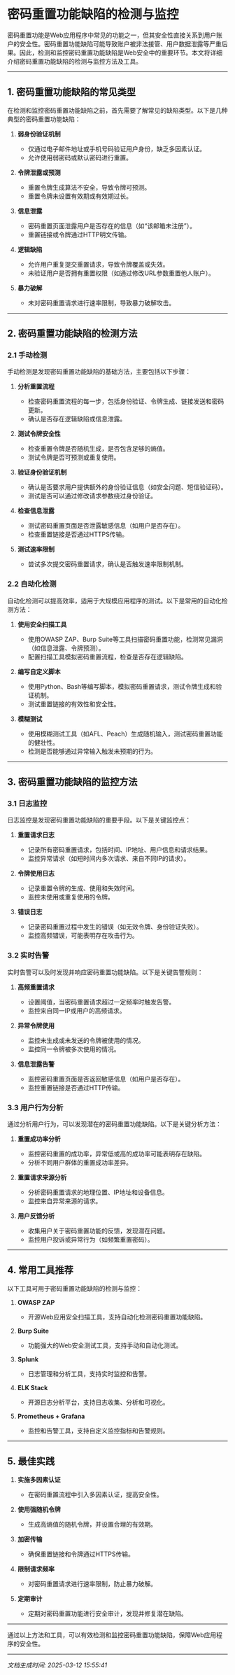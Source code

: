 # 密码重置功能缺陷的检测与监控

密码重置功能是Web应用程序中常见的功能之一，但其安全性直接关系到用户账户的安全性。密码重置功能缺陷可能导致账户被非法接管、用户数据泄露等严重后果。因此，检测和监控密码重置功能缺陷是Web安全中的重要环节。本文将详细介绍密码重置功能缺陷的检测与监控方法及工具。

---

## 1. 密码重置功能缺陷的常见类型

在检测和监控密码重置功能缺陷之前，首先需要了解常见的缺陷类型。以下是几种典型的密码重置功能缺陷：

1. **弱身份验证机制**  
   - 仅通过电子邮件地址或手机号码验证用户身份，缺乏多因素认证。
   - 允许使用弱密码或默认密码进行重置。

2. **令牌泄露或预测**  
   - 重置令牌生成算法不安全，导致令牌可预测。
   - 重置令牌未设置有效期或有效期过长。

3. **信息泄露**  
   - 密码重置页面泄露用户是否存在的信息（如“该邮箱未注册”）。
   - 重置链接或令牌通过HTTP明文传输。

4. **逻辑缺陷**  
   - 允许用户重复提交重置请求，导致令牌覆盖或失效。
   - 未验证用户是否拥有重置权限（如通过修改URL参数重置他人账户）。

5. **暴力破解**  
   - 未对密码重置请求进行速率限制，导致暴力破解攻击。

---

## 2. 密码重置功能缺陷的检测方法

### 2.1 手动检测  
手动检测是发现密码重置功能缺陷的基础方法，主要包括以下步骤：

1. **分析重置流程**  
   - 检查密码重置流程的每一步，包括身份验证、令牌生成、链接发送和密码更新。
   - 确认是否存在逻辑缺陷或信息泄露。

2. **测试令牌安全性**  
   - 检查重置令牌是否随机生成，是否包含足够的熵值。
   - 测试令牌是否可预测或重复使用。

3. **验证身份验证机制**  
   - 确认是否要求用户提供额外的身份验证信息（如安全问题、短信验证码）。
   - 测试是否可以通过修改请求参数绕过身份验证。

4. **检查信息泄露**  
   - 测试密码重置页面是否泄露敏感信息（如用户是否存在）。
   - 检查重置链接是否通过HTTPS传输。

5. **测试速率限制**  
   - 尝试多次提交密码重置请求，确认是否触发速率限制机制。

### 2.2 自动化检测  
自动化检测可以提高效率，适用于大规模应用程序的测试。以下是常用的自动化检测方法：

1. **使用安全扫描工具**  
   - 使用OWASP ZAP、Burp Suite等工具扫描密码重置功能，检测常见漏洞（如信息泄露、令牌预测）。
   - 配置扫描工具模拟密码重置流程，检查是否存在逻辑缺陷。

2. **编写自定义脚本**  
   - 使用Python、Bash等编写脚本，模拟密码重置请求，测试令牌生成和验证机制。
   - 测试重置链接的有效性和安全性。

3. **模糊测试**  
   - 使用模糊测试工具（如AFL、Peach）生成随机输入，测试密码重置功能的健壮性。
   - 检测是否能够通过异常输入触发未预期的行为。

---

## 3. 密码重置功能缺陷的监控方法

### 3.1 日志监控  
日志监控是发现密码重置功能缺陷的重要手段。以下是关键监控点：

1. **重置请求日志**  
   - 记录所有密码重置请求，包括时间、IP地址、用户信息和请求结果。
   - 监控异常请求（如短时间内多次请求、来自不同IP的请求）。

2. **令牌使用日志**  
   - 记录重置令牌的生成、使用和失效时间。
   - 监控未使用或重复使用的令牌。

3. **错误日志**  
   - 记录密码重置过程中发生的错误（如无效令牌、身份验证失败）。
   - 监控高频错误，可能表明存在攻击行为。

### 3.2 实时告警  
实时告警可以及时发现并响应密码重置功能缺陷。以下是关键告警规则：

1. **高频重置请求**  
   - 设置阈值，当密码重置请求超过一定频率时触发告警。
   - 监控来自同一IP或用户的高频请求。

2. **异常令牌使用**  
   - 监控未生成或未发送的令牌被使用的情况。
   - 监控同一令牌被多次使用的情况。

3. **信息泄露告警**  
   - 监控密码重置页面是否返回敏感信息（如用户是否存在）。
   - 监控重置链接是否通过HTTP传输。

### 3.3 用户行为分析  
通过分析用户行为，可以发现潜在的密码重置功能缺陷。以下是关键分析方法：

1. **重置成功率分析**  
   - 监控密码重置的成功率，异常低或高的成功率可能表明存在缺陷。
   - 分析不同用户群体的重置成功率差异。

2. **重置请求来源分析**  
   - 分析密码重置请求的地理位置、IP地址和设备信息。
   - 监控来自异常来源的请求。

3. **用户反馈分析**  
   - 收集用户关于密码重置功能的反馈，发现潜在问题。
   - 监控用户投诉或异常行为（如频繁重置密码）。

---

## 4. 常用工具推荐

以下工具可用于密码重置功能缺陷的检测与监控：

1. **OWASP ZAP**  
   - 开源Web应用安全扫描工具，支持自动化检测密码重置功能缺陷。

2. **Burp Suite**  
   - 功能强大的Web安全测试工具，支持手动和自动化测试。

3. **Splunk**  
   - 日志管理和分析工具，支持实时监控和告警。

4. **ELK Stack**  
   - 开源日志分析平台，支持日志收集、分析和可视化。

5. **Prometheus + Grafana**  
   - 监控和告警工具，支持自定义监控指标和告警规则。

---

## 5. 最佳实践

1. **实施多因素认证**  
   - 在密码重置流程中引入多因素认证，提高安全性。

2. **使用强随机令牌**  
   - 生成高熵值的随机令牌，并设置合理的有效期。

3. **加密传输**  
   - 确保重置链接和令牌通过HTTPS传输。

4. **限制请求频率**  
   - 对密码重置请求进行速率限制，防止暴力破解。

5. **定期审计**  
   - 定期对密码重置功能进行安全审计，发现并修复潜在缺陷。

---

通过以上方法和工具，可以有效检测和监控密码重置功能缺陷，保障Web应用程序的安全性。

---

*文档生成时间: 2025-03-12 15:55:41*
